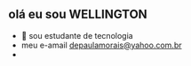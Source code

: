 ## olá eu sou WELLINGTON

- 🔭 sou estudante de tecnologia
- meu e-amail depaulamorais@yahoo.com.br
- 
